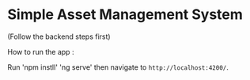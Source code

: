 # Simple Asset Management System
(Follow the backend steps first)

How to run the app :

Run 'npm instll' 'ng serve' then navigate to `http://localhost:4200/`.

